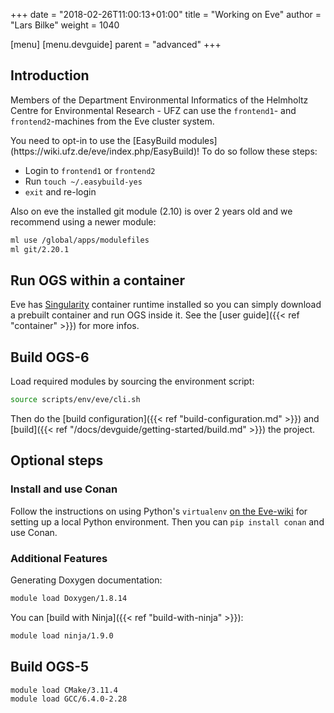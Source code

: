 +++
date = "2018-02-26T11:00:13+01:00"
title = "Working on Eve"
author = "Lars Bilke"
weight = 1040

[menu]
  [menu.devguide]
    parent = "advanced"
+++

## Introduction

Members of the Department Environmental Informatics of the Helmholtz Centre for Environmental Research - UFZ can use the `frontend1`- and `frontend2`-machines from the Eve cluster system.

<div class='note'>
You need to opt-in to use the [EasyBuild modules](https://wiki.ufz.de/eve/index.php/EasyBuild)! To do so follow these steps:

- Login to `frontend1` or `frontend2`
- Run `touch ~/.easybuild-yes`
- `exit` and re-login

Also on eve the installed git module (2.10) is over 2 years old and we recommend using a newer module:

```bash
ml use /global/apps/modulefiles
ml git/2.20.1
```

</div>

## Run OGS within a container

Eve has [Singularity](https://www.sylabs.io/singularity) container runtime installed so you can simply download a prebuilt container and run OGS inside it. See the [user guide]({{< ref "container" >}}) for more infos.

## Build OGS-6

Load required modules by sourcing the environment script:

```bash
source scripts/env/eve/cli.sh
```

Then do the [build configuration]({{< ref "build-configuration.md" >}}) and [build]({{< ref "/docs/devguide/getting-started/build.md" >}}) the project.

## Optional steps

### Install and use Conan

Follow the instructions on using Python's `virtualenv` [on the Eve-wiki](https://wiki.ufz.de/eve/index.php/Python#virtualenv) for setting up a local Python environment. Then you can `pip install conan` and use Conan.

### Additional Features

Generating Doxygen documentation:

```bash
module load Doxygen/1.8.14
```

You can [build with Ninja]({{< ref "build-with-ninja" >}}):

```bash
module load ninja/1.9.0
```

## Build OGS-5

```bash
module load CMake/3.11.4
module load GCC/6.4.0-2.28
```
